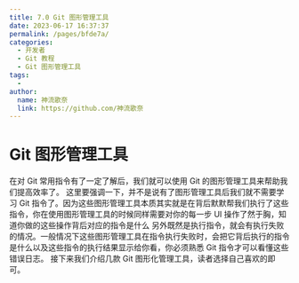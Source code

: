 ```yaml
---
title: 7.0 Git 图形管理工具
date: 2023-06-17 16:37:37
permalink: /pages/bfde7a/
categories:
  - 开发者
  - Git 教程
  - Git 图形管理工具
tags:
  - 
author: 
  name: 神流歌奈
  link: https://github.com/神流歌奈
---
```

# Git 图形管理工具

在对 Git 常用指令有了一定了解后，我们就可以使用 Git 的图形管理工具来帮助我们提高效率了。
这里要强调一下，并不是说有了图形管理工具后我们就不需要学习 Git 指令了。因为这些图形管理工具本质其实就是在背后默默帮我们执行了这些指令，你在使用图形管理工具的时候同样需要对你的每一步 UI 操作了然于胸，知道你做的这些操作背后对应的指令是什么
另外既然是执行指令，就会有执行失败的情况。一般情况下这些图形管理工具在指令执行失败时，会把它背后执行的指令是什么以及这些指令的执行结果显示给你看，你必须熟悉 Git 指令才可以看懂这些错误日志。
接下来我们介绍几款 Git 图形化管理工具，读者选择自己喜欢的即可。
